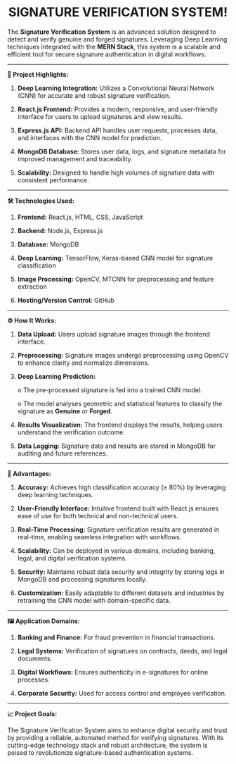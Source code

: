 <div align="center">
    <h1>SIGNATURE VERIFICATION SYSTEM!</h1>
</div>

The **Signature Verification System** is an advanced solution designed to detect and verify genuine and forged signatures. Leveraging Deep Learning techniques integrated with the **MERN Stack**, this system is a scalable and efficient tool for secure signature authentication in digital workflows.
________________________________________
**🌟 Project Highlights:**
1.	**Deep Learning Integration:** Utilizes a Convolutional Neural Network (CNN) for accurate and robust signature verification.
  
3.	**React.js Frontend:** Provides a modern, responsive, and user-friendly interface for users to upload signatures and view results.
4.	**Express.js API:** Backend API handles user requests, processes data, and interfaces with the CNN model for prediction.
5.	**MongoDB Database:** Stores user data, logs, and signature metadata for improved management and traceability.
6.	**Scalability:** Designed to handle high volumes of signature data with consistent performance.
________________________________________
**🛠️ Technologies Used:**
1.	**Frontend:** React.js, HTML, CSS, JavaScript
   
3.	**Backend:** Node.js, Express.js
4.	**Database:** MongoDB
5.	**Deep Learning:** TensorFlow, Keras-based CNN model for signature classification
6.	**Image Processing:** OpenCV, MTCNN for preprocessing and feature extraction
7.	**Hosting/Version Control:** GitHub
________________________________________
**⚙️ How It Works:**
1.	**Data Upload:** Users upload signature images through the frontend interface.
2.	**Preprocessing:** Signature images undergo preprocessing using OpenCV to enhance clarity and normalize dimensions.
3.	**Deep Learning Prediction:**

    o	The pre-processed signature is fed into a trained CNN model.

  	o	The model analyses geometric and statistical features to classify the signature as **Genuine** or **Forged**.
5.	**Results Visualization:** The frontend displays the results, helping users understand the verification outcome.
6.	**Data Logging:** Signature data and results are stored in MongoDB for auditing and future references.
________________________________________
**🌟 Advantages:**
1.	**Accuracy:** Achieves high classification accuracy (≥ 80%) by leveraging deep learning techniques.

3.	**User-Friendly Interface:** Intuitive frontend built with React.js ensures ease of use for both technical and non-technical users.
4.	**Real-Time Processing:** Signature verification results are generated in real-time, enabling seamless integration with workflows.
5.	**Scalability:** Can be deployed in various domains, including banking, legal, and digital verification systems.
6.	**Security:** Maintains robust data security and integrity by storing logs in MongoDB and processing signatures locally.
7.	**Customization:** Easily adaptable to different datasets and industries by retraining the CNN model with domain-specific data.
________________________________________
**🖼️ Application Domains:**
1.	**Banking and Finance:** For fraud prevention in financial transactions.
  
3.	**Legal Systems:** Verification of signatures on contracts, deeds, and legal documents.
4.	**Digital Workflows:** Ensures authenticity in e-signatures for online processes.
5.	**Corporate Security:** Used for access control and employee verification.
________________________________________
**📈 Project Goals:**

The Signature Verification System aims to enhance digital security and trust by providing a reliable, automated method for verifying signatures. With its cutting-edge technology stack and robust architecture, the system is poised to revolutionize signature-based authentication systems.

